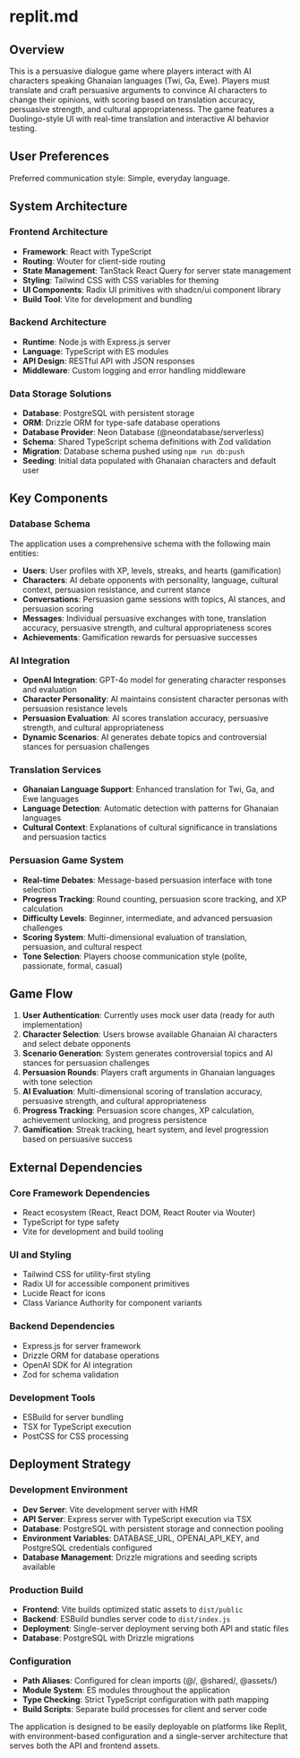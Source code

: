 # replit.md

## Overview

This is a persuasive dialogue game where players interact with AI characters speaking Ghanaian languages (Twi, Ga, Ewe). Players must translate and craft persuasive arguments to convince AI characters to change their opinions, with scoring based on translation accuracy, persuasive strength, and cultural appropriateness. The game features a Duolingo-style UI with real-time translation and interactive AI behavior testing.

## User Preferences

Preferred communication style: Simple, everyday language.

## System Architecture

### Frontend Architecture
- **Framework**: React with TypeScript
- **Routing**: Wouter for client-side routing
- **State Management**: TanStack React Query for server state management
- **Styling**: Tailwind CSS with CSS variables for theming
- **UI Components**: Radix UI primitives with shadcn/ui component library
- **Build Tool**: Vite for development and bundling

### Backend Architecture
- **Runtime**: Node.js with Express.js server
- **Language**: TypeScript with ES modules
- **API Design**: RESTful API with JSON responses
- **Middleware**: Custom logging and error handling middleware

### Data Storage Solutions
- **Database**: PostgreSQL with persistent storage
- **ORM**: Drizzle ORM for type-safe database operations
- **Database Provider**: Neon Database (@neondatabase/serverless)
- **Schema**: Shared TypeScript schema definitions with Zod validation
- **Migration**: Database schema pushed using `npm run db:push`
- **Seeding**: Initial data populated with Ghanaian characters and default user

## Key Components

### Database Schema
The application uses a comprehensive schema with the following main entities:
- **Users**: User profiles with XP, levels, streaks, and hearts (gamification)
- **Characters**: AI debate opponents with personality, language, cultural context, persuasion resistance, and current stance
- **Conversations**: Persuasion game sessions with topics, AI stances, and persuasion scoring
- **Messages**: Individual persuasive exchanges with tone, translation accuracy, persuasive strength, and cultural appropriateness scores
- **Achievements**: Gamification rewards for persuasive successes

### AI Integration
- **OpenAI Integration**: GPT-4o model for generating character responses and evaluation
- **Character Personality**: AI maintains consistent character personas with persuasion resistance levels
- **Persuasion Evaluation**: AI scores translation accuracy, persuasive strength, and cultural appropriateness
- **Dynamic Scenarios**: AI generates debate topics and controversial stances for persuasion challenges

### Translation Services
- **Ghanaian Language Support**: Enhanced translation for Twi, Ga, and Ewe languages
- **Language Detection**: Automatic detection with patterns for Ghanaian languages
- **Cultural Context**: Explanations of cultural significance in translations and persuasion tactics

### Persuasion Game System
- **Real-time Debates**: Message-based persuasion interface with tone selection
- **Progress Tracking**: Round counting, persuasion score tracking, and XP calculation
- **Difficulty Levels**: Beginner, intermediate, and advanced persuasion challenges
- **Scoring System**: Multi-dimensional evaluation of translation, persuasion, and cultural respect
- **Tone Selection**: Players choose communication style (polite, passionate, formal, casual)

## Game Flow

1. **User Authentication**: Currently uses mock user data (ready for auth implementation)
2. **Character Selection**: Users browse available Ghanaian AI characters and select debate opponents
3. **Scenario Generation**: System generates controversial topics and AI stances for persuasion challenges
4. **Persuasion Rounds**: Players craft arguments in Ghanaian languages with tone selection
5. **AI Evaluation**: Multi-dimensional scoring of translation accuracy, persuasive strength, and cultural appropriateness
6. **Progress Tracking**: Persuasion score changes, XP calculation, achievement unlocking, and progress persistence
7. **Gamification**: Streak tracking, heart system, and level progression based on persuasive success

## External Dependencies

### Core Framework Dependencies
- React ecosystem (React, React DOM, React Router via Wouter)
- TypeScript for type safety
- Vite for development and build tooling

### UI and Styling
- Tailwind CSS for utility-first styling
- Radix UI for accessible component primitives
- Lucide React for icons
- Class Variance Authority for component variants

### Backend Dependencies
- Express.js for server framework
- Drizzle ORM for database operations
- OpenAI SDK for AI integration
- Zod for schema validation

### Development Tools
- ESBuild for server bundling
- TSX for TypeScript execution
- PostCSS for CSS processing

## Deployment Strategy

### Development Environment
- **Dev Server**: Vite development server with HMR
- **API Server**: Express server with TypeScript execution via TSX
- **Database**: PostgreSQL with persistent storage and connection pooling
- **Environment Variables**: DATABASE_URL, OPENAI_API_KEY, and PostgreSQL credentials configured
- **Database Management**: Drizzle migrations and seeding scripts available

### Production Build
- **Frontend**: Vite builds optimized static assets to `dist/public`
- **Backend**: ESBuild bundles server code to `dist/index.js`
- **Deployment**: Single-server deployment serving both API and static files
- **Database**: PostgreSQL with Drizzle migrations

### Configuration
- **Path Aliases**: Configured for clean imports (@/, @shared/, @assets/)
- **Module System**: ES modules throughout the application
- **Type Checking**: Strict TypeScript configuration with path mapping
- **Build Scripts**: Separate build processes for client and server code

The application is designed to be easily deployable on platforms like Replit, with environment-based configuration and a single-server architecture that serves both the API and frontend assets.